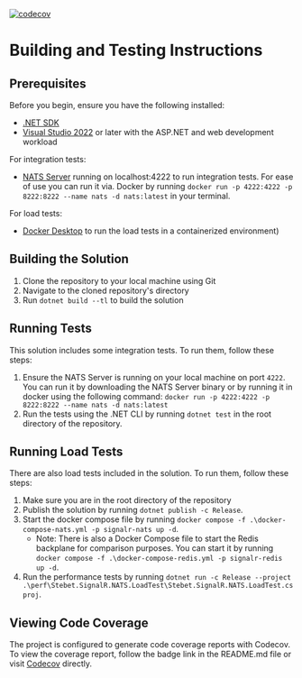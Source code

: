 [![codecov](https://codecov.io/gh/stebet/Stebet.SignalR.NATS/graph/badge.svg?token=x6Zb2f10w7)](https://codecov.io/gh/stebet/Stebet.SignalR.NATS)
# Building and Testing Instructions

## Prerequisites

Before you begin, ensure you have the following installed:
- [.NET SDK](https://dotnet.microsoft.com/download)
- [Visual Studio 2022](https://visualstudio.microsoft.com/vs/) or later with the ASP.NET and web development workload

For integration tests:
- [NATS Server](https://nats.io/download/) running on localhost:4222 to run integration tests. For ease of use you can run it via. Docker by running `docker run -p 4222:4222 -p 8222:8222 --name nats -d nats:latest` in your terminal.

For load tests:
- [Docker Desktop](https://www.docker.com/products/docker-desktop) to run the load tests in a containerized environment)

## Building the Solution

1. Clone the repository to your local machine using Git
2. Navigate to the cloned repository's directory
3. Run `dotnet build --tl` to build the solution

## Running Tests

This solution includes some integration tests. To run them, follow these steps:
1. Ensure the NATS Server is running on your local machine on port `4222`. You can run it by downloading the NATS Server binary or by running it in docker using the following command: `docker run -p 4222:4222 -p 8222:8222 --name nats -d nats:latest`
2. Run the tests using the .NET CLI by running `dotnet test` in the root directory of the repository.

## Running Load Tests
There are also load tests included in the solution. To run them, follow these steps:
1. Make sure you are in the root directory of the repository
2. Publish the solution by running `dotnet publish -c Release`.
3. Start the docker compose file by running `docker compose -f .\docker-compose-nats.yml -p signalr-nats up -d`.
    * Note: There is also a Docker Compose file to start the Redis backplane for comparison purposes. You can start it by running `docker compose -f .\docker-compose-redis.yml -p signalr-redis up -d`.
4. Run the performance tests by running `dotnet run -c Release --project .\perf\Stebet.SignalR.NATS.LoadTest\Stebet.SignalR.NATS.LoadTest.csproj`.

## Viewing Code Coverage
The project is configured to generate code coverage reports with Codecov. To view the coverage report, follow the badge link in the README.md file or visit [Codecov](https://codecov.io/gh/stebet/Stebet.SignalR.NATS) directly.
